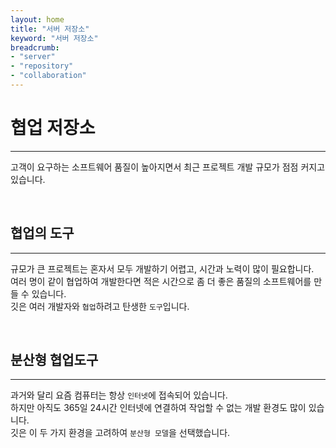 ```yaml
---
layout: home
title: "서버 저장소"
keyword: "서버 저장소"
breadcrumb:
- "server"
- "repository"
- "collaboration"
---
```


# 협업 저장소
---
고객이 요구하는 소프트웨어 품질이 높아지면서 최근 프로젝트 개발 규모가 점점 커지고 있습니다.

<br>

## 협업의 도구
---
규모가 큰 프로젝트는 혼자서 모두 개발하기 어렵고, 시간과 노력이 많이 필요합니다.  
여러 명이 같이 협업하여 개발한다면 적은 시간으로 좀 더 좋은 품질의 소프트웨어를 만들 수 있습니다.  
깃은 여러 개발자와 `협업`하려고 탄생한 `도구`입니다.  

<br>

## 분산형 협업도구
---
과거와 달리 요즘 컴퓨터는 항상 `인터넷`에 접속되어 있습니다.  
하지만 아직도 365일 24시간 인터넷에 연결하여 작업할 수 없는 개발 환경도 많이 있습니다.  
깃은 이 두 가지 환경을 고려하여 `분산형 모델`을 선택했습니다.  

<br>